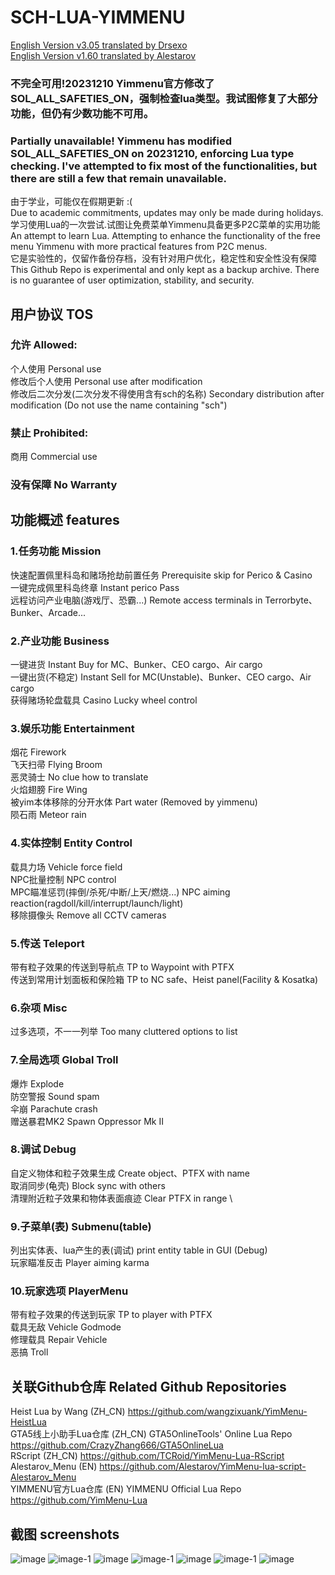 # SCH-LUA-YIMMENU
[English Version v3.05 translated by Drsexo]( https://github.com/Drsexo/English-Sch-lua/) \
[English Version v1.60 translated by Alestarov]( https://github.com/Alestarov/SCH-LUA-YIMMENU-ENG/) 
### 不完全可用!20231210 Yimmenu官方修改了SOL_ALL_SAFETIES_ON，强制检查lua类型。我试图修复了大部分功能，但仍有少数功能不可用。
### Partially unavailable! Yimmenu has modified SOL_ALL_SAFETIES_ON on 20231210, enforcing Lua type checking. I've attempted to fix most of the functionalities, but there are still a few that remain unavailable.
由于学业，可能仅在假期更新 :( \
Due to academic commitments, updates may only be made during holidays. \
学习使用Lua的一次尝试.试图让免费菜单Yimmenu具备更多P2C菜单的实用功能 \
An attempt to learn Lua. Attempting to enhance the functionality of the free menu Yimmenu with more practical features from P2C menus. \
它是实验性的，仅留作备份存档，没有针对用户优化，稳定性和安全性没有保障 \
This Github Repo is experimental and only kept as a backup archive. There is no guarantee of user optimization, stability, and security.
## 用户协议 TOS
### 允许 Allowed:
个人使用 Personal use \
修改后个人使用 Personal use after modification \
修改后二次分发(二次分发不得使用含有sch的名称) Secondary distribution after modification (Do not use the name containing "sch") 
### 禁止 Prohibited:
商用 Commercial use
### 没有保障 No Warranty
## 功能概述 features
### 1.任务功能 Mission 
快速配置佩里科岛和赌场抢劫前置任务 Prerequisite skip for Perico & Casino\
一键完成佩里科岛终章 Instant perico Pass \
远程访问产业电脑(游戏厅、恐霸...) Remote access terminals in Terrorbyte、Bunker、Arcade...
### 2.产业功能 Business 
一键进货 Instant Buy for MC、Bunker、CEO cargo、Air cargo\
一键出货(不稳定) Instant Sell for MC(Unstable)、Bunker、CEO cargo、Air cargo\
获得赌场轮盘载具 Casino Lucky wheel control
### 3.娱乐功能 Entertainment 
烟花 Firework \
飞天扫帚 Flying Broom \
恶灵骑士 No clue how to translate \
火焰翅膀 Fire Wing \
被yim本体移除的分开水体 Part water (Removed by yimmenu) \
陨石雨 Meteor rain
### 4.实体控制 Entity Control
载具力场 Vehicle force field \
NPC批量控制 NPC control \
MPC瞄准惩罚(摔倒/杀死/中断/上天/燃烧...) NPC aiming reaction(ragdoll/kill/interrupt/launch/light) \
移除摄像头 Remove all CCTV cameras
### 5.传送 Teleport 
带有粒子效果的传送到导航点 TP to Waypoint with PTFX \
传送到常用计划面板和保险箱 TP to NC safe、Heist panel(Facility & Kosatka) 
### 6.杂项 Misc 
过多选项，不一一列举 Too many cluttered options to list
### 7.全局选项 Global Troll 
爆炸 Explode \
防空警报 Sound spam \
伞崩 Parachute crash \
赠送暴君MK2 Spawn Oppressor Mk II
### 8.调试 Debug 
自定义物体和粒子效果生成 Create object、PTFX with name\
取消同步(龟壳) Block sync with others\
清理附近粒子效果和物体表面痕迹 Clear PTFX in range \
### 9.子菜单(表) Submenu(table)
列出实体表、lua产生的表(调试) print entity table in GUI (Debug)\
玩家瞄准反击 Player aiming karma
### 10.玩家选项 PlayerMenu
带有粒子效果的传送到玩家 TP to player with PTFX \
载具无敌 Vehicle Godmode \
修理载具 Repair Vehicle \
恶搞 Troll
## 关联Github仓库 Related Github Repositories
Heist Lua by Wang (ZH_CN) https://github.com/wangzixuank/YimMenu-HeistLua \
GTA5线上小助手Lua仓库 (ZH_CN) GTA5OnlineTools' Online Lua Repo https://github.com/CrazyZhang666/GTA5OnlineLua \
RScript (ZH_CN) https://github.com/TCRoid/YimMenu-Lua-RScript \
Alestarov_Menu (EN) https://github.com/Alestarov/YimMenu-lua-script-Alestarov_Menu \
YIMMENU官方Lua仓库 (EN) YIMMENU Official Lua Repo https://github.com/YimMenu-Lua
## 截图 screenshots
![image](https://github.com/sch-lda/SCH-LUA-YIMMENU/assets/54973190/13799c8b-1b06-4cde-83fd-21cb29711eea)
![image-1](https://github.com/sch-lda/SCH-LUA-YIMMENU/assets/54973190/8d7af05e-fa28-416a-b843-b390a1fb915a)
![image](https://github.com/sch-lda/SCH-LUA-YIMMENU/assets/54973190/60234ea1-4c30-4e52-9dfb-a1a2ed99a888)
![image-1](https://github.com/sch-lda/SCH-LUA-YIMMENU/assets/54973190/72737e09-d97a-479d-af5f-9958d8366837)
![image](https://github.com/sch-lda/SCH-LUA-YIMMENU/assets/54973190/0f3b950a-ede9-4f79-8a3b-0c798cbeaa3d)
![image-1](https://github.com/sch-lda/SCH-LUA-YIMMENU/assets/54973190/9ef5737b-411f-47fb-a79d-c865ae80807a)
![image](https://github.com/sch-lda/SCH-LUA-YIMMENU/assets/54973190/378f44cf-4a57-4a89-88ea-4687c79766d3)





